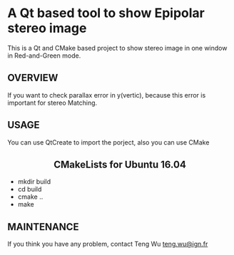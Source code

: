 # A Qt based tool to show Epipolar stereo image

This is a Qt and CMake based project to show stereo image in one window in Red-and-Green mode.

## OVERVIEW
If you want to check parallax error in y(vertic), because this error is important for stereo Matching.

## USAGE
You can use QtCreate to import the porject, also you can use CMake
<center><h2>CMakeLists for Ubuntu 16.04</h2></center>
<UL>
<LI> mkdir build
<LI> cd build
<LI> cmake ..
<LI> make
</UL>

## MAINTENANCE

If you think you have any problem, contact Teng Wu <teng.wu@ign.fr>
